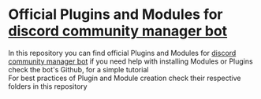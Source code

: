 # Official Plugins and Modules for <a href="https://github.com/Luisin13/discord-community-manager-bot">discord community manager bot</a>

In this repository you can find official Plugins and Modules for <a href="https://github.com/Luisin13/discord-community-manager-bot">discord community manager bot</a> if you need help with installing Modules or Plugins check the bot's Github, for a simple tutorial <br />
For best practices of Plugin and Module creation check their respective folders in this repository
